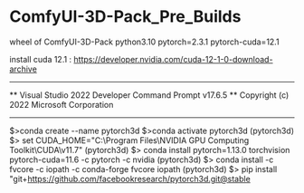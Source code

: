 # ComfyUI-3D-Pack_Pre_Builds
wheel of  ComfyUI-3D-Pack python3.10 pytorch=2.3.1 pytorch-cuda=12.1 

install cuda 12.1 : https://developer.nvidia.com/cuda-12-1-0-download-archive

**********************************************************************
** Visual Studio 2022 Developer Command Prompt v17.6.5
** Copyright (c) 2022 Microsoft Corporation
**********************************************************************

$>conda create --name pytorch3d
$>conda activate pytorch3d
(pytorch3d) $> set CUDA_HOME="C:\Program Files\NVIDIA GPU Computing Toolkit\CUDA\v11.7"
(pytorch3d) $> conda install pytorch=1.13.0 torchvision pytorch-cuda=11.6 -c pytorch -c nvidia
(pytorch3d) $> conda install -c fvcore -c iopath -c conda-forge fvcore iopath
(pytorch3d) $> pip install "git+https://github.com/facebookresearch/pytorch3d.git@stable
